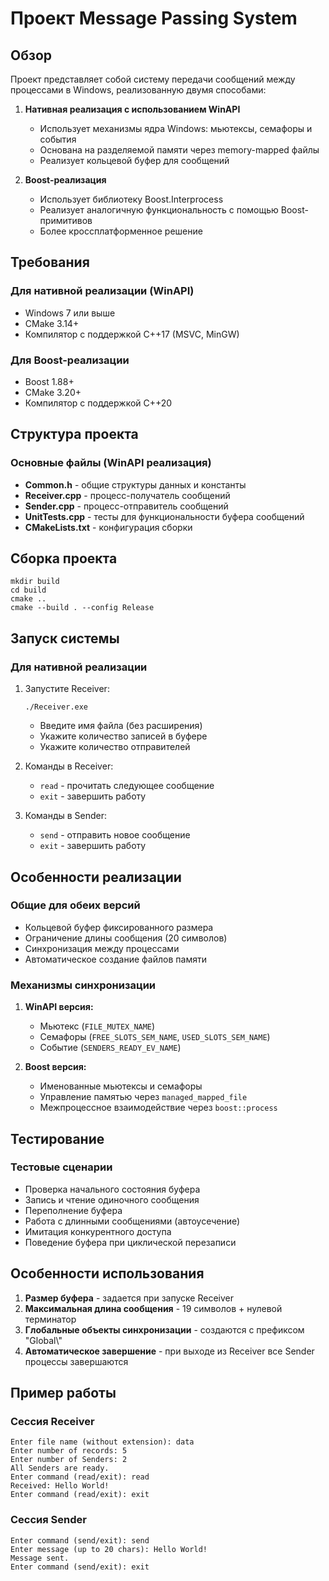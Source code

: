 # Проект Message Passing System

## Обзор

Проект представляет собой систему передачи сообщений между процессами в Windows, реализованную двумя способами:

1. **Нативная реализация с использованием WinAPI**
   - Использует механизмы ядра Windows: мьютексы, семафоры и события
   - Основана на разделяемой памяти через memory-mapped файлы
   - Реализует кольцевой буфер для сообщений

2. **Boost-реализация**
   - Использует библиотеку Boost.Interprocess
   - Реализует аналогичную функциональность с помощью Boost-примитивов
   - Более кроссплатформенное решение

## Требования

### Для нативной реализации (WinAPI)
- Windows 7 или выше
- CMake 3.14+
- Компилятор с поддержкой C++17 (MSVC, MinGW)

### Для Boost-реализации
- Boost 1.88+
- CMake 3.20+
- Компилятор с поддержкой C++20

## Структура проекта

### Основные файлы (WinAPI реализация)
- **Common.h** - общие структуры данных и константы
- **Receiver.cpp** - процесс-получатель сообщений
- **Sender.cpp** - процесс-отправитель сообщений
- **UnitTests.cpp** - тесты для функциональности буфера сообщений
- **CMakeLists.txt** - конфигурация сборки

## Сборка проекта

```
mkdir build
cd build
cmake ..
cmake --build . --config Release
```

## Запуск системы

### Для нативной реализации
1. Запустите Receiver:
   ```
   ./Receiver.exe
   ```
   - Введите имя файла (без расширения)
   - Укажите количество записей в буфере
   - Укажите количество отправителей

2. Команды в Receiver:
   - `read` - прочитать следующее сообщение
   - `exit` - завершить работу

3. Команды в Sender:
   - `send` - отправить новое сообщение
   - `exit` - завершить работу

## Особенности реализации

### Общие для обеих версий
- Кольцевой буфер фиксированного размера
- Ограничение длины сообщения (20 символов)
- Синхронизация между процессами
- Автоматическое создание файлов памяти

### Механизмы синхронизации
1. **WinAPI версия:**
   - Мьютекс (`FILE_MUTEX_NAME`)
   - Семафоры (`FREE_SLOTS_SEM_NAME`, `USED_SLOTS_SEM_NAME`)
   - Событие (`SENDERS_READY_EV_NAME`)

2. **Boost версия:**
   - Именованные мьютексы и семафоры
   - Управление памятью через `managed_mapped_file`
   - Межпроцессное взаимодействие через `boost::process`

## Тестирование

### Тестовые сценарии
- Проверка начального состояния буфера
- Запись и чтение одиночного сообщения
- Переполнение буфера
- Работа с длинными сообщениями (автоусечение)
- Имитация конкурентного доступа
- Поведение буфера при циклической перезаписи

## Особенности использования

1. **Размер буфера** - задается при запуске Receiver
2. **Максимальная длина сообщения** - 19 символов + нулевой терминатор
3. **Глобальные объекты синхронизации** - создаются с префиксом "Global\\"
4. **Автоматическое завершение** - при выходе из Receiver все Sender процессы завершаются

## Пример работы

### Сессия Receiver
```
Enter file name (without extension): data
Enter number of records: 5
Enter number of Senders: 2
All Senders are ready.
Enter command (read/exit): read
Received: Hello World!
Enter command (read/exit): exit
```

### Сессия Sender
```
Enter command (send/exit): send
Enter message (up to 20 chars): Hello World!
Message sent.
Enter command (send/exit): exit
```
